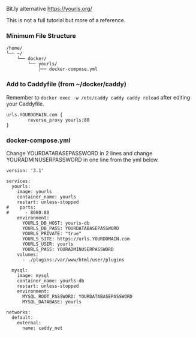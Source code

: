 Bit.ly alternative
https://yourls.org/

This is not a full tutorial but more of a reference.

### Minimum File Structure
```
/home/
└── ~/
    └── docker/
        └── yourls/
            ├── docker-compose.yml
```
### Add to Caddyfile (from ~/docker/caddy)
Remember to `docker exec -w /etc/caddy caddy caddy reload` after editing your Caddyfile.

```
urls.YOURDOMAIN.com {
		reverse_proxy yourls:80
}
```

### docker-compose.yml
Change YOURDATABASEPASSWORD in 2 lines and change YOURADMINUSERPASSWORD in one line from the yml below.




```
version: '3.1'

services:
  yourls:
    image: yourls
    container_name: yourls
    restart: unless-stopped
#    ports:
#      - 8080:80
    environment:
      YOURLS_DB_HOST: yourls-db
      YOURLS_DB_PASS: YOURDATABASEPASSWORD
      YOURLS_PRIVATE: "true"
      YOURLS_SITE: https://urls.YOURDOMAIN.com
      YOURLS_USER: yourls
      YOURLS_PASS: YOURADMINUSERPASSWORD
    volumes:
      - ./plugins:/var/www/html/user/plugins

  mysql:
    image: mysql
    container_name: yourls-db
    restart: unless-stopped
    environment:
      MYSQL_ROOT_PASSWORD: YOURDATABASEPASSWORD
      MYSQL_DATABASE: yourls

networks:
  default:
    external:
      name: caddy_net
```